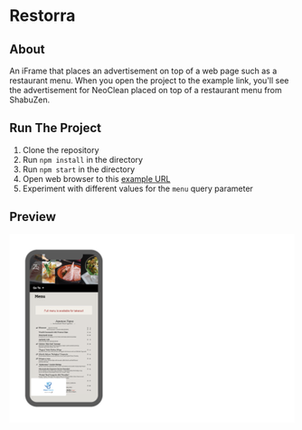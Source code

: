 # Restorra

## About

An iFrame that places an advertisement on top of a web page such as a restaurant menu. When you open the project to the example link, you'll see the advertisement for NeoClean placed on top of a restaurant menu from ShabuZen.

## Run The Project

1) Clone the repository<br>
2) Run `npm install` in the directory<br>
3) Run `npm start` in the directory<br>
4) Open web browser to this [example URL](https://localhost:3000/fixed?menu=http://shabu-shabu-zen.com/menu)<br>
5) Experiment with different values for the `menu` query parameter

## Preview

![Map](https://github.com/mvrahas/restorra/blob/master/public/img/example.png)





